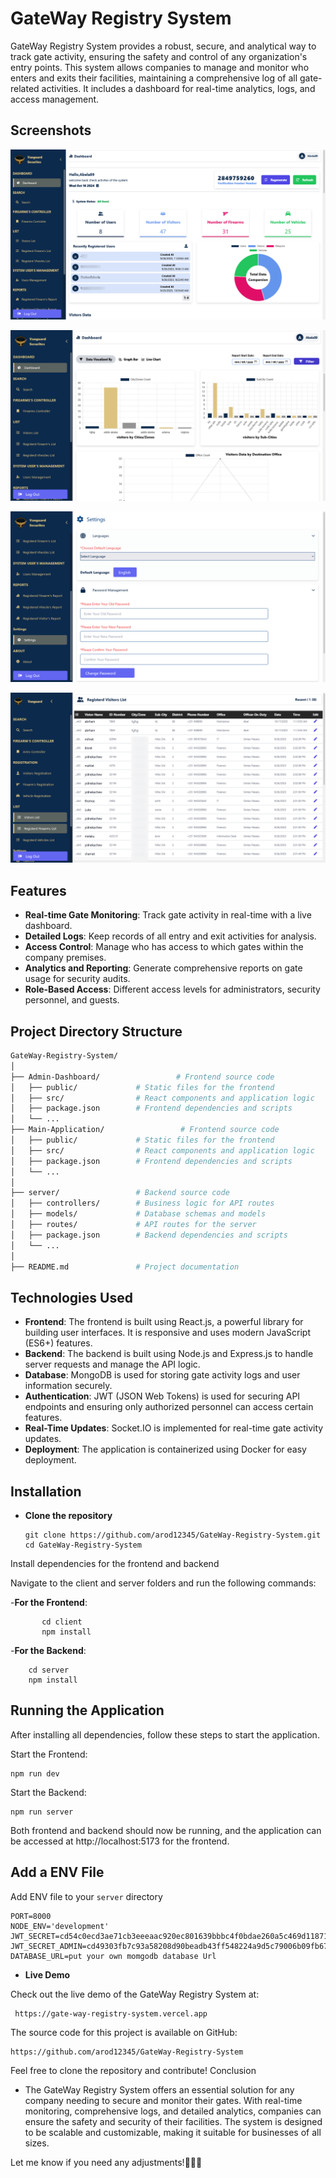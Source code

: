 # GateWay Registry System

GateWay Registry System provides a robust, secure, and analytical way to track gate activity, ensuring the safety and control of any organization's entry points. This system allows companies to manage and monitor who enters and exits their facilities, maintaining a comprehensive log of all gate-related activities. It includes a dashboard for real-time analytics, logs, and access management.


## Screenshots

![Dashboard Screenshot](./Main-Application/public/assets/Vanguard-Securites.png)

![Dashboard Screenshot](./Main-Application/public/assets/Vanguard-Securites1.png)

![Dashboard Screenshot](./Main-Application/public/assets/Vanguard-Securites3.png)

![Dashboard Screenshot](./Main-Application/public/assets/Vanguard-Securites4.png)



## Features

- **Real-time Gate Monitoring**: Track gate activity in real-time with a live dashboard.
- **Detailed Logs**: Keep records of all entry and exit activities for analysis.
- **Access Control**: Manage who has access to which gates within the company premises.
- **Analytics and Reporting**: Generate comprehensive reports on gate usage for security audits.
- **Role-Based Access**: Different access levels for administrators, security personnel, and guests.

## Project Directory Structure

```bash
GateWay-Registry-System/
│
├── Admin-Dashboard/                 # Frontend source code
│   ├── public/             # Static files for the frontend
│   ├── src/                # React components and application logic
│   ├── package.json        # Frontend dependencies and scripts
│   └── ...
├── Main-Application/                 # Frontend source code
│   ├── public/             # Static files for the frontend
│   ├── src/                # React components and application logic
│   ├── package.json        # Frontend dependencies and scripts
│   └── ...
│
├── server/                 # Backend source code
│   ├── controllers/        # Business logic for API routes
│   ├── models/             # Database schemas and models
│   ├── routes/             # API routes for the server
│   ├── package.json        # Backend dependencies and scripts
│   └── ...
│
├── README.md               # Project documentation
``` 


## Technologies Used

- **Frontend**: The frontend is built using React.js, a powerful library for building user interfaces. It is responsive and uses modern JavaScript (ES6+) features.
- **Backend**: The backend is built using Node.js and Express.js to handle server requests and manage the API logic.
- **Database**: MongoDB is used for storing gate activity logs and user information securely.
- **Authentication**: JWT (JSON Web Tokens) is used for securing API endpoints and ensuring only authorized personnel can access certain features.
- **Real-Time Updates**: Socket.IO is implemented for real-time gate activity updates.
- **Deployment**: The application is containerized using Docker for easy deployment.

## Installation

- **Clone the repository**
      
      git clone https://github.com/arod12345/GateWay-Registry-System.git
      cd GateWay-Registry-System

Install dependencies for the frontend and backend

Navigate to the client and server folders and run the following commands:

-**For the Frontend**:   
          
           cd client
           npm install

    



-**For the Backend**:

        cd server
        npm install

## Running the Application

After installing all dependencies, follow these steps to start the application.

Start the Frontend:

    npm run dev

Start the Backend:

    npm run server

Both frontend and backend should now be running, and the application can be accessed at http://localhost:5173 for the frontend.

## Add a ENV File

Add ENV file to your ```server``` directory

   ```
   PORT=8000
   NODE_ENV='development'
   JWT_SECRET=cd54c0ecd3ae71cb3eeeaac920ec801639bbbc4f0bdae260a5c469d118714249301ee8a83c701050ac226e2d0ffd66279142cbb810b67288fb539f1a836bec1a
   JWT_SECRET_ADMIN=cd49303fb7c93a58208d90beadb43ff548224a9d5c79006b09fb67f060416b1a9adfd0709430269e4ef9bd21b41071908ff86aebe39908ceff63e95e10d85b997384529029037489298347
   DATABASE_URL=put your own momgodb database Url
```
 

- **Live Demo**

Check out the live demo of the GateWay Registry System at: 
     
     https://gate-way-registry-system.vercel.app

The source code for this project is available on GitHub:

    https://github.com/arod12345/GateWay-Registry-System 

Feel free to clone the repository and contribute!
Conclusion

- The GateWay Registry System offers an essential solution for any company needing to secure and monitor their gates. With real-time monitoring, comprehensive logs, and detailed analytics, companies can ensure the safety and security of their facilities. The system is designed to be scalable and customizable, making it suitable for businesses of all sizes.


Let me know if you need any adjustments!👋👋👋